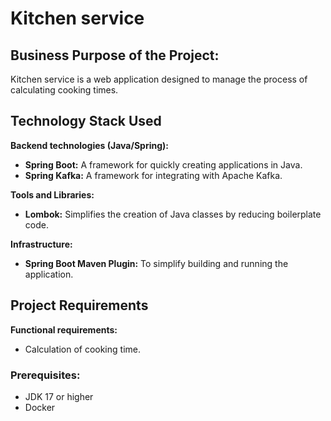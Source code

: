# Kitchen service

## Business Purpose of the Project:

Kitchen service is a web application designed to manage the process of calculating cooking times.

## Technology Stack Used

**Backend technologies (Java/Spring):**

- **Spring Boot:** A framework for quickly creating applications in Java.
- **Spring Kafka:** A framework for integrating with Apache Kafka.

**Tools and Libraries:**

- **Lombok:** Simplifies the creation of Java classes by reducing boilerplate code.

**Infrastructure:**

- **Spring Boot Maven Plugin:** To simplify building and running the application.

## Project Requirements

**Functional requirements:**

- Calculation of cooking time.

### Prerequisites:

- JDK 17 or higher
- Docker
